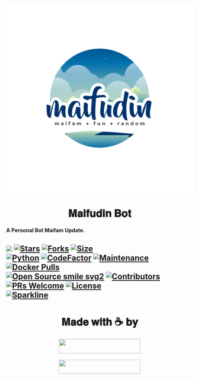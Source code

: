<p align="center">
  <img src="./resource/logo.jpg" alt="Maifudin Logo">
</p>
<h1 align="center">
  <b>𝐌𝐚𝐢𝐟𝐮𝐝𝐢𝐧 𝐁𝐨𝐭</b>
</h1>
<b>A Personal Bot Maifam Update.</b>

[![](https://img.shields.io/badge/Maifudin-darkblue)](#)
[![Stars](https://img.shields.io/github/stars/NiklausXXX/Maifudin?style=flat-square&color=yellow)](https://github.com/NiklausXXX/Maifudin/stargazers)
[![Forks](https://img.shields.io/github/forks/NiklausXXX/Maifudin?style=flat-square&color=orange)](https://github.com/NiklausXXX/Maifudin/fork)
[![Size](https://img.shields.io/github/repo-size/NiklausXXX/Maifudin?style=flat-square&color=green)](https://github.com/NiklausXXX/Maifudin/)   
[![Python](https://img.shields.io/badge/Python-v3.10.3-blue)](https://www.python.org/)
[![CodeFactor](https://www.codefactor.io/repository/github/niklausxxx/maifudin/badge/main)](https://www.codefactor.io/repository/github/niklausxxx/maifudin/overview/main)
[![Maintenance](https://img.shields.io/badge/Maintained%3F-no-red.svg)](https://github.com/NiklausXXX/Maifudin/graphs/commit-activity)
[![Docker Pulls](https://img.shields.io/docker/pulls/theteamultroid/ultroid?style=flat-square)](https://img.shields.io/docker/pulls/niklausxxx/maifudin?style=flat-square)   
[![Open Source smile svg2](https://badges.frapsoft.com/os/v2/open-source.svg?v=103)](https://github.com/NiklausXXX/Maifudin)
[![Contributors](https://img.shields.io/github/contributors/NiklausXXX/Maifudin?style=flat-square&color=green)](https://github.com/NiklausXXX/Maifudin/graphs/contributors)
[![PRs Welcome](https://img.shields.io/badge/PRs-welcome-brightgreen.svg?style=flat-square)](https://makeapullrequest.com)
[![License](https://img.shields.io/badge/License-AGPL-blue)](https://github.com/NiklausXXX/Maifudin/blob/main/LICENSE)   
[![Sparkline](https://stars.medv.io/NiklausXXX/maifudin.svg)](https://stars.medv.io/NiklausXXX/Maifudin)
----

<h1 align="center">
  <b>𝐌𝐚𝐝𝐞 𝐰𝐢𝐭𝐡 ☕ 𝐛𝐲</b>
</h1>
<p align="center"><a href="https://t.me/maifudin"><img src="https://img.shields.io/badge/Telegram-Group-blue?&style=for-the-badge&logo=telegram" width="220" height="38.45"></a></p>
<p align="center"><a href="https://t.me/kampungmaifudin"><img src="https://img.shields.io/badge/Telegram-Channel-blue?&style=for-the-badge&logo=telegram" width="220" height="38.45"></a></p>
